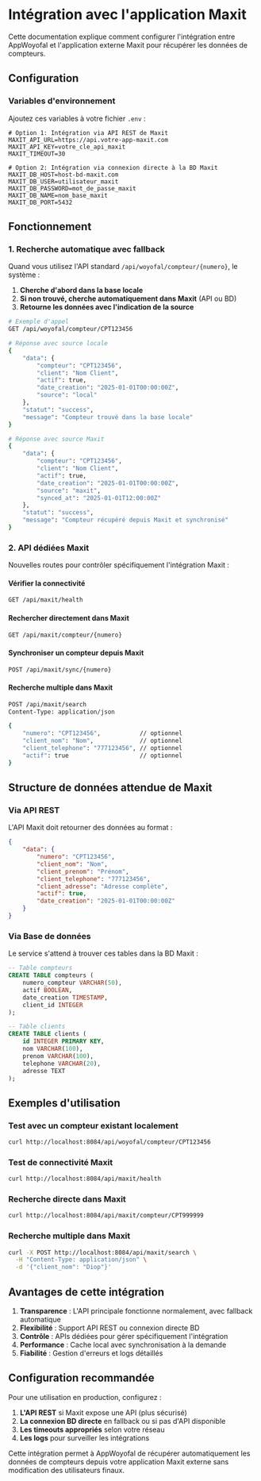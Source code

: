 # Intégration avec l'application Maxit

Cette documentation explique comment configurer l'intégration entre AppWoyofal et l'application externe Maxit pour récupérer les données de compteurs.

## Configuration

### Variables d'environnement

Ajoutez ces variables à votre fichier `.env` :

```env
# Option 1: Intégration via API REST de Maxit
MAXIT_API_URL=https://api.votre-app-maxit.com
MAXIT_API_KEY=votre_cle_api_maxit
MAXIT_TIMEOUT=30

# Option 2: Intégration via connexion directe à la BD Maxit
MAXIT_DB_HOST=host-bd-maxit.com
MAXIT_DB_USER=utilisateur_maxit
MAXIT_DB_PASSWORD=mot_de_passe_maxit
MAXIT_DB_NAME=nom_base_maxit
MAXIT_DB_PORT=5432
```

## Fonctionnement

### 1. Recherche automatique avec fallback

Quand vous utilisez l'API standard `/api/woyofal/compteur/{numero}`, le système :

1. **Cherche d'abord dans la base locale**
2. **Si non trouvé, cherche automatiquement dans Maxit** (API ou BD)
3. **Retourne les données avec l'indication de la source**

```bash
# Exemple d'appel
GET /api/woyofal/compteur/CPT123456

# Réponse avec source locale
{
    "data": {
        "compteur": "CPT123456",
        "client": "Nom Client",
        "actif": true,
        "date_creation": "2025-01-01T00:00:00Z",
        "source": "local"
    },
    "statut": "success",
    "message": "Compteur trouvé dans la base locale"
}

# Réponse avec source Maxit
{
    "data": {
        "compteur": "CPT123456",
        "client": "Nom Client",
        "actif": true,
        "date_creation": "2025-01-01T00:00:00Z",
        "source": "maxit",
        "synced_at": "2025-01-01T12:00:00Z"
    },
    "statut": "success",
    "message": "Compteur récupéré depuis Maxit et synchronisé"
}
```

### 2. API dédiées Maxit

Nouvelles routes pour contrôler spécifiquement l'intégration Maxit :

#### Vérifier la connectivité
```bash
GET /api/maxit/health
```

#### Rechercher directement dans Maxit
```bash
GET /api/maxit/compteur/{numero}
```

#### Synchroniser un compteur depuis Maxit
```bash
POST /api/maxit/sync/{numero}
```

#### Recherche multiple dans Maxit
```bash
POST /api/maxit/search
Content-Type: application/json

{
    "numero": "CPT123456",           // optionnel
    "client_nom": "Nom",             // optionnel
    "client_telephone": "777123456", // optionnel
    "actif": true                    // optionnel
}
```

## Structure de données attendue de Maxit

### Via API REST

L'API Maxit doit retourner des données au format :

```json
{
    "data": {
        "numero": "CPT123456",
        "client_nom": "Nom",
        "client_prenom": "Prénom", 
        "client_telephone": "777123456",
        "client_adresse": "Adresse complète",
        "actif": true,
        "date_creation": "2025-01-01T00:00:00Z"
    }
}
```

### Via Base de données

Le service s'attend à trouver ces tables dans la BD Maxit :

```sql
-- Table compteurs
CREATE TABLE compteurs (
    numero_compteur VARCHAR(50),
    actif BOOLEAN,
    date_creation TIMESTAMP,
    client_id INTEGER
);

-- Table clients
CREATE TABLE clients (
    id INTEGER PRIMARY KEY,
    nom VARCHAR(100),
    prenom VARCHAR(100),
    telephone VARCHAR(20),
    adresse TEXT
);
```

## Exemples d'utilisation

### Test avec un compteur existant localement
```bash
curl http://localhost:8084/api/woyofal/compteur/CPT123456
```

### Test de connectivité Maxit
```bash
curl http://localhost:8084/api/maxit/health
```

### Recherche directe dans Maxit
```bash
curl http://localhost:8084/api/maxit/compteur/CPT999999
```

### Recherche multiple dans Maxit
```bash
curl -X POST http://localhost:8084/api/maxit/search \
  -H "Content-Type: application/json" \
  -d '{"client_nom": "Diop"}'
```

## Avantages de cette intégration

1. **Transparence** : L'API principale fonctionne normalement, avec fallback automatique
2. **Flexibilité** : Support API REST ou connexion directe BD
3. **Contrôle** : APIs dédiées pour gérer spécifiquement l'intégration
4. **Performance** : Cache local avec synchronisation à la demande
5. **Fiabilité** : Gestion d'erreurs et logs détaillés

## Configuration recommandée

Pour une utilisation en production, configurez :

1. **L'API REST** si Maxit expose une API (plus sécurisé)
2. **La connexion BD directe** en fallback ou si pas d'API disponible
3. **Les timeouts appropriés** selon votre réseau
4. **Les logs** pour surveiller les intégrations

Cette intégration permet à AppWoyofal de récupérer automatiquement les données de compteurs depuis votre application Maxit externe sans modification des utilisateurs finaux.
